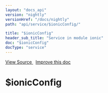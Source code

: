 ```yaml
---
layout: "docs_api"
version: "nightly"
versionHref: "/docs/nightly"
path: "api/service/$ionicConfig/"

title: "$ionicConfig"
header_sub_title: "Service in module ionic"
doc: "$ionicConfig"
docType: "service"
---
```


<div class="improve-docs">
<a href='http://github.com/driftyco/ionic/tree/master/js/angular/service/ionicConfig.js#L640'>
View Source
</a>
&nbsp;
<a href='http://github.com/driftyco/ionic/edit/master/js/angular/service/ionicConfig.js#L640'>
Improve this doc
</a>
</div>




<h1 class="api-title">

$ionicConfig



</h1>
















  

  
  
  






